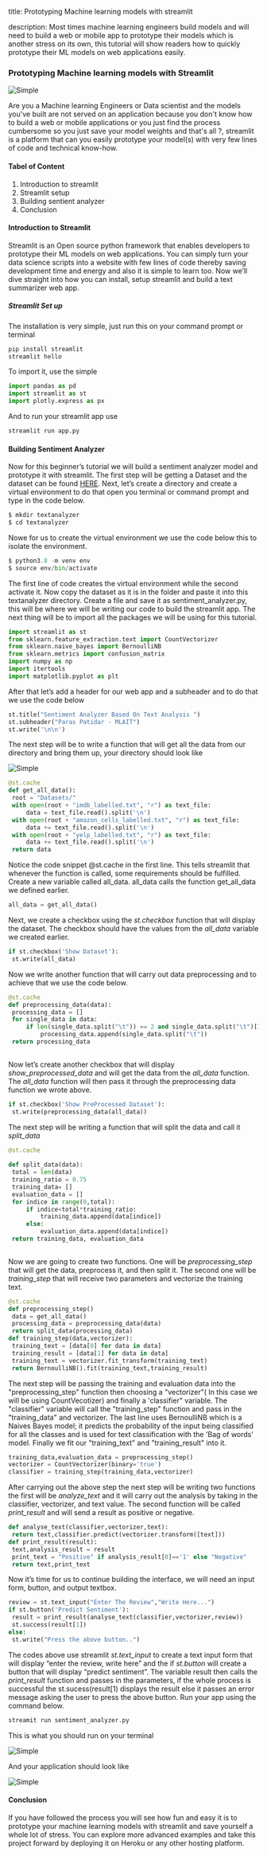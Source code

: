 title: Prototyping Machine learning models with streamlit
 
description: Most times machine learning engineers build models and will need to build a web or mobile app to prototype their models which is another stress on its own, this tutorial will show readers how to quickly prototype their ML models on web applications easily.
 
### Prototyping Machine learning models with Streamlit
 
![Simple](https://github.com/jamessandy/engineering-education/blob/new-article/articles/prototyping-machine-learning-models-with-streamlit/hero.jpg)
 
Are you a Machine learning Engineers or Data scientist and the models you've built are not served on an application because you don't know how to build a web or mobile applications or you just find the process cumbersome so you just save your model weights and that's all ?, streamlit is a platform that can you easily prototype your model(s) with very few lines of code and technical know-how.
 
#### Tabel of Content
1. Introduction to streamlit
2. Streamlit setup
3. Building sentient analyzer
4. Conclusion
 
#### Introduction to Streamlit
 
Streamlit is an Open source python framework that enables developers to prototype their ML models on web applications. You can simply turn your data science scripts into a website with few lines of code thereby saving development time and energy and also it is simple to learn too. Now we’ll dive straight into how you can install, setup streamlit and build a text summarizer web app.
 
##### Streamlit Set up
 
The installation is very simple, just run this on your command prompt or terminal
 
```python
pip install streamlit
streamlit hello
```
 
To import it, use the simple
 
```python
import pandas as pd
import streamlit as st
import plotly.express as px
```
 
And to run your streamlit app use
 
```python
streamlit run app.py
```
 
#### Building Sentiment Analyzer
 
Now for this beginner’s tutorial we will build a sentiment analyzer model and prototype it with streamlit. The first step will be getting a Dataset and the dataset can be found [HERE](https://drive.google.com/drive/folders/1wk0hkrRhxe6t5g390g5V5O-CUcRB6BZC?usp=sharing). Next, let’s create a directory and create a virtual environment to do that open you terminal or command prompt and type in the code below.
 
```python
$ mkdir textanalyzer
$ cd textanalyzer
```
 
Nowe for us to create the virtual environment we use the code below this to isolate the environment.
 
```python
$ python3.8 -m venv env
$ source env/bin/activate
```
 
The first line of code creates the virtual environment while the second activate it. Now copy the dataset as it is in the folder and paste it into this textanalyzer directory. Create a file and save it as sentiment_analyzer.py, this will be where we will be writing our code to build the streamlit app. The next thing will be to import all the packages we will be using for this tutorial.
 
```python
import streamlit as st
from sklearn.feature_extraction.text import CountVectorizer
from sklearn.naive_bayes import BernoulliNB
from sklearn.metrics import confusion_matrix
import numpy as np
import itertools
import matplotlib.pyplot as plt
```
 
After that let’s add a header for our web app and a subheader and to do that we use the code below
 
```python
st.title("Sentiment Analyzer Based On Text Analysis ")
st.subheader("Paras Patidar - MLAIT")
st.write('\n\n')
```
 
The next step will be to write a function that will get all the data from our directory and bring them up, your directory should look like
 
![Simple](https://github.com/jamessandy/engineering-education/blob/new-article/articles/prototyping-machine-learning-models-with-streamlit/img1.jpg)
 
```python
@st.cache
def get_all_data():
 root = "Datasets/"
 with open(root + "imdb_labelled.txt", "r") as text_file:
     data = text_file.read().split('\n')
 with open(root + "amazon_cells_labelled.txt", "r") as text_file:
     data += text_file.read().split('\n')
 with open(root + "yelp_labelled.txt", "r") as text_file:
     data += text_file.read().split('\n')
 return data
```
 Notice the code snippet @st.cache in the first line. This tells streamlit that whenever the function is called, some requirements should be fulfilled. Create a new variable called all_data. all_data calls the function get_all_data we defined earlier.
 
```python
all_data = get_all_data()
```
 
Next, we create a checkbox using the *st.checkbox* function that will display the dataset. The checkbox should have the values from the *all_data* variable we created earlier.
 
```python
if st.checkbox('Show Dataset'):
 st.write(all_data)
```
 
Now we write another function that will carry out data preprocessing and to achieve that we use the code below.
 
```python
@st.cache
def preprocessing_data(data):
 processing_data = []
 for single_data in data:
     if len(single_data.split("\t")) == 2 and single_data.split("\t")[1] != "":
         processing_data.append(single_data.split("\t"))
 return processing_data
 
```
 
Now let’s create another checkbox that will display *show_preprocessed_data* and will get the data from the *all_data* function. The *all_data* function will then pass it through the preprocessing data function we wrote above.
 
```python
if st.checkbox('Show PreProcessed Dataset'):
 st.write(preprocessing_data(all_data))
```
 
The next step will be writing a function that will split the data and call it *split_data*
 
```python
@st.cache
 
def split_data(data):
 total = len(data)
 training_ratio = 0.75
 training_data= []
 evaluation_data = []
 for indice in range(0,total):
     if indice<total*training_ratio:
         training_data.append(data[indice])
     else:
         evaluation_data.append(data[indice])
 return training_data, evaluation_data
 
```
 
Now we are going to create two functions. One will be *preprocessing_step* that will get the data,  preprocess it, and then split it. The second one will be *training_step* that will receive two parameters and vectorize the training text.
 
```python
@st.cache
def preprocessing_step()
 data = get_all_data()
 processing_data = preprocessing_data(data)
 return split_data(processing_data)
def training_step(data,vectorizer):
 training_text = [data[0] for data in data]
 training_result = [data[1] for data in data]
 training_text = vectorizer.fit_transform(training_text)
 return BernoulliNB().fit(training_text,training_result)
```
 
The next step will be passing the training and evaluation data into the "preprocessing_step" function then choosing a "vectorizer"( In this case we will be using CountVecotizer) and finally a 'classifier" variable. The "classifier" variable will call the "training_step" function and pass in the "training_data" and vectorizer. The last line uses BernoulliNB which is a Naives Bayes model; it predicts the probability of the input being classified for all the classes and is used for text classification with the 'Bag of words' model. Finally we fit our "training_text" and "training_result" into it.
 
```python
training_data,evaluation_data = preprocessing_step()
vectorizer = CountVectorizer(binary='true')
classifier = training_step(training_data,vectorizer)
```
 
After carrying out the above step the next step will be writing two functions the first will be *analyze_text* and it will carry out the analysis by taking in the classifier, vectorizer, and text value. The second function will be called *print_result* and will send a result as positive or negative.
 
```python
def analyse_text(classifier,vectorizer,text):
 return text,classifier.predict(vectorizer.transform([text]))
def print_result(result):
 text,analysis_result = result
 print_text = "Positive" if analysis_result[0]=='1' else "Negative"
 return text,print_text
```
 
Now it’s time for us to continue building the interface, we will need an input form, button, and output textbox.
 
```python
review = st.text_input("Enter The Review","Write Here...")
if st.button('Predict Sentiment'):
 result = print_result(analyse_text(classifier,vectorizer,review))
 st.success(result[1])
else:
 st.write("Press the above button..")
```
 
The codes above use streamlit *st.text_input* to create a text input form that will display “enter the review, write here” and the if *st.button* will create a button that will display “predict sentiment”. The variable result then calls the *print_result* function and passes in the parameters, if the whole process is successful the st.sucess(result[1) displays the result else it passes an error message asking the user to press the above button. Run your app using the command below.
 
```python
streamit run sentiment_analyzer.py
```
 
This is what you should run on your terminal
 
![Simple](https://github.com/jamessandy/engineering-education/blob/new-article/articles/prototyping-machine-learning-models-with-streamlit/img2.jpg)
 
And your application should look like
 
![Simple](https://github.com/jamessandy/engineering-education/blob/new-article/articles/prototyping-machine-learning-models-with-streamlit/img3.jpg)
 
#### Conclusion
 
If you have followed the process you will see how fun and easy it is to prototype your machine learning models with streamlit and save yourself a whole lot of stress. You can explore more advanced examples and take this project forward by deploying it on Heroku or any other hosting platform.
 



